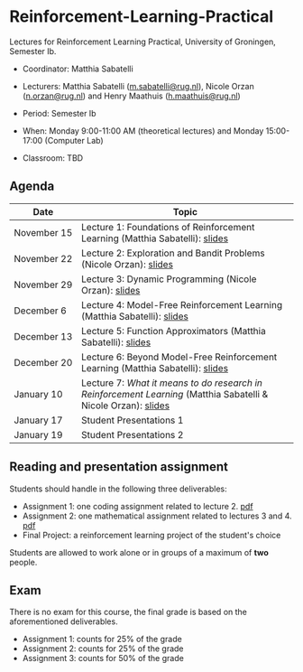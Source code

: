 # Reinforcement-Learning-Practical


Lectures for Reinforcement Learning Practical, University of Groningen, Semester Ib.

- Coordinator: Matthia Sabatelli
- Lecturers:  Matthia Sabatelli ([m.sabatelli@rug.nl](mailto:m.sabatelli@rug.nl)), Nicole Orzan ([n.orzan@rug.nl](mailto:n.orzan@rug.nl)) and Henry Maathuis ([h.maathuis@rug.nl](mailto:h.maathuis@rug.nl))  
- Period: Semester Ib 
- When: Monday 9:00-11:00 AM (theoretical lectures) and Monday 15:00-17:00 (Computer Lab)

- Classroom: TBD

## Agenda

| Date | Topic |
| --- | --- |
| November&nbsp;15 | Lecture 1: Foundations of Reinforcement Learning (Matthia Sabatelli): [slides](pdf/lecture01.pdf) |
| November&nbsp;22 | Lecture 2: Exploration and Bandit Problems (Nicole Orzan): [slides](pdf/lecture02.pdf) |
| November&nbsp;29 | Lecture 3: Dynamic Programming (Nicole Orzan): [slides](pdf/lecture03.pdf) |
| December&nbsp;6 | Lecture 4: Model-Free Reinforcement Learning (Matthia Sabatelli): [slides](pdf/lecture04.pdf) |
| December&nbsp;13 | Lecture 5: Function Approximators (Matthia Sabatelli): [slides](pdf/lecture05.pdf) |
| December&nbsp;20 | Lecture 6: Beyond Model-Free Reinforcement Learning (Matthia Sabatelli): [slides]() |
| January&nbsp;10 | Lecture 7: *What it means to do research in Reinforcement Learning* (Matthia Sabatelli & Nicole Orzan): [slides]() |
| January&nbsp;17 | Student Presentations 1 |
| January&nbsp;19 | Student Presentations 2 |


## Reading and presentation assignment

Students should handle in the following three deliverables:	

- Assignment 1: one coding assignment related to lecture 2. [pdf](assignments/assignment01/assignment01.pdf) 
- Assignment 2: one mathematical assignment related to lectures 3 and 4. [pdf](assignments/assignment02/Assignment02_corrected.pdf)
- Final Project: a reinforcement learning project of the student's choice 

Students are allowed to work alone or in groups of a maximum of **two** people.

## Exam

There is no exam for this course, the final grade is based on the aforementioned deliverables.

- Assignment 1: counts for 25% of the grade
- Assignment 2: counts for 25% of the grade
- Assignment 3: counts for 50% of the grade


